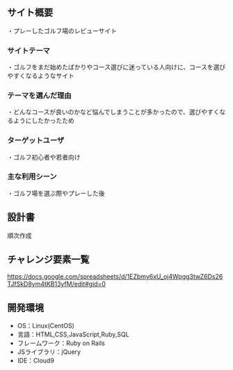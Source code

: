 # <golfers>

## サイト概要
・プレーしたゴルフ場のレビューサイト

### サイトテーマ
・ゴルフをまだ始めたばかりやコース選びに迷っている人向けに、コースを選びやすくなるようなサイト

### テーマを選んだ理由
・どんなコースが良いのかなど悩んでしまうことが多かったので、選びやすくなるようにしたかったため

### ターゲットユーザ
・ゴルフ初心者や若者向け

### 主な利用シーン
・ゴルフ場を選ぶ際やプレーした後

## 設計書
順次作成

## チャレンジ要素一覧
<https://docs.google.com/spreadsheets/d/1EZbmy6xU_oj4Wpgg3twZ6Ds26TJfSkD8ym4tKB13yfM/edit#gid=0>

## 開発環境
- OS：Linux(CentOS)
- 言語：HTML,CSS,JavaScript,Ruby,SQL
- フレームワーク：Ruby on Rails
- JSライブラリ：jQuery
- IDE：Cloud9
